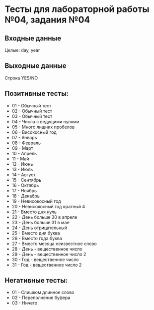 # Тесты для лабораторной работы №04, задания №04

## Входные данные
Целые: day, year

## Выходные данные
Строка YES/NO

## Позитивные тесты:
- 01 - Обычный тест
- 02 - Обычный тест
- 03 - Обычный тест
- 04 - Числа с ведущими нулями
- 05 - Много лишних пробелов
- 06 - Високосный год
- 07 - Январь
- 08 - Февраль
- 09 - Март
- 10 - Апрель
- 11 - Май
- 12 - Июнь
- 13 - Июль
- 14 - Август
- 15 - Сентябрь
- 16 - Октябрь
- 17 - Ноябрь
- 18 - Декабрь
- 19 - Невисокосный год
- 20 - Невисокосный год кратный 4
- 21 - Вместо дня нуль
- 22 - День больше 30 в апреле
- 23 - День больше 31 в мае
- 24 - День отрицательный
- 25 - Вместо дня буква
- 26 - Вместо года буква
- 27 - Вместо месяца неизвестное слово
- 28 - День - вещественное число
- 29 - День - вещественное число 2
- 30 - Год - вещественное число
- 31 - Год - вещественное число 2

## Негативные тесты:
- 01 - Слишком длинное слово
- 02 - Переполнение буфера
- 03 - Ничего

